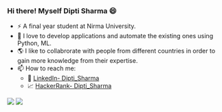 ### Hi there! Myself Dipti Sharma 😄

- :zap: A final year student at Nirma University.
- 🌱 I love to develop applications and automate the existing ones using Python, ML.
- 🌎 I like to collabrorate with people from different countries in order to gain more knowledge from their expertise.
- 📫 How to reach me:
   - :office: [LinkedIn- Dipti_Sharma](https://www.linkedin.com/in/dipti-kk-sharma-3621271b0/) 
   - 📈 [HackerRank- Dipti_Sharma](https://www.hackerrank.com/kkdiptimamta)
 
<img src="https://github-readme-stats.vercel.app/api?username=Dipti-22&&show_icons=true&theme=radical&">
<img src="https://github-readme-stats.vercel.app/api/top-langs/?username=Dipti-22&&show_icons=true&theme=radical&&layout=compact">
